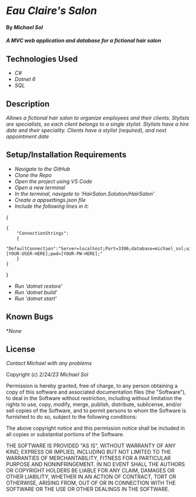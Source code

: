 # _Eau Claire's Salon_

#### By _**Michael Sol**_

#### _A MVC web application and database for a fictional hair salon_

## Technologies Used

* _C#_
* _Dotnet 6_
* _SQL_

## Description

_Allows a fictional hair salon to organize employees and their clients.  Stylists are specialists, so each client belongs to a single stylist. Stylists have a hire date and their speciality.  Clients have a stylist (required), and next appointment date_

## Setup/Installation Requirements

* _Navigate to the GitHub_
* _Clone the Repo_
* _Open the project using VS Code_
* _Open a new terminal_
* _In the terminal, navigate to 'HairSalon.Solution/HairSalon'_ 
* _Create a appsettings.json file_
* _Include the following lines in it:_

{

    { 
        "ConnectionStrings": 
        {
            "DefaultConnection":"Server=localhost;Port=3306;database=michael_sol;uid=[YOUR-USER-HERE];pwd=[YOUR-PW-HERE];"
        }
    }
}

* _Run 'dotnet restore'_
* _Run 'dotnet build'_
* _Run 'dotnet start'_


## Known Bugs

*_None_

## License

_Contact Michael with any problems_

Copyright (c) _2/24/23_ _Michael Sol_

Permission is hereby granted, free of charge, to any person obtaining a copy of this software and associated documentation files (the "Software"), to deal in the Software without restriction, including without limitation the rights to use, copy, modify, merge, publish, distribute, sublicense, and/or sell copies of the Software, and to permit persons to whom the Software is furnished to do so, subject to the following conditions:

The above copyright notice and this permission notice shall be included in all copies or substantial portions of the Software.

THE SOFTWARE IS PROVIDED "AS IS", WITHOUT WARRANTY OF ANY KIND, EXPRESS OR IMPLIED, INCLUDING BUT NOT LIMITED TO THE WARRANTIES OF MERCHANTABILITY, FITNESS FOR A PARTICULAR PURPOSE AND NONINFRINGEMENT. IN NO EVENT SHALL THE AUTHORS OR COPYRIGHT HOLDERS BE LIABLE FOR ANY CLAIM, DAMAGES OR OTHER LIABILITY, WHETHER IN AN ACTION OF CONTRACT, TORT OR OTHERWISE, ARISING FROM, OUT OF OR IN CONNECTION WITH THE SOFTWARE OR THE USE OR OTHER DEALINGS IN THE SOFTWARE.